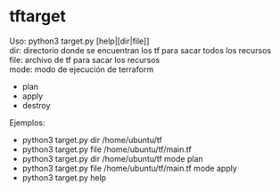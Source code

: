# tftarget

Uso: python3 target.py [help|[dir|file]]<br>
dir: directorio donde se encuentran los tf para sacar todos los recursos<br>
file: archivo de tf para sacar los recursos<br>
mode: modo de ejecución de terraform<br>
- plan<br>
- apply<br>
- destroy<br>

Ejemplos:<br>
- python3 target.py dir /home/ubuntu/tf<br>
- python3 target.py file /home/ubuntu/tf/main.tf<br>
- python3 target.py dir /home/ubuntu/tf mode plan<br>
- python3 target.py file /home/ubuntu/tf/main.tf mode apply<br>
- python3 target.py help<br>